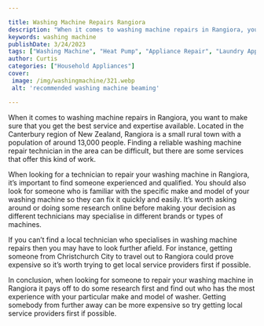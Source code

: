 ```yaml
---

title: Washing Machine Repairs Rangiora
description: "When it comes to washing machine repairs in Rangiora, you want to make sure that you get the best service and expertise available....get more detail"
keywords: washing machine
publishDate: 3/24/2023
tags: ["Washing Machine", "Heat Pump", "Appliance Repair", "Laundry Appliances", "Clean Appliance"]
author: Curtis
categories: ["Household Appliances"]
cover: 
 image: /img/washingmachine/321.webp
 alt: 'recommended washing machine beaming'

---
```


When it comes to washing machine repairs in Rangiora, you want to make sure that you get the best service and expertise available. Located in the Canterbury region of New Zealand, Rangiora is a small rural town with a population of around 13,000 people. Finding a reliable washing machine repair technician in the area can be difficult, but there are some services that offer this kind of work. 

When looking for a technician to repair your washing machine in Rangiora, it’s important to find someone experienced and qualified. You should also look for someone who is familiar with the specific make and model of your washing machine so they can fix it quickly and easily. It’s worth asking around or doing some research online before making your decision as different technicians may specialise in different brands or types of machines. 

If you can’t find a local technician who specialises in washing machine repairs then you may have to look further afield. For instance, getting someone from Christchurch City to travel out to Rangiora could prove expensive so it’s worth trying to get local service providers first if possible. 

In conclusion, when looking for someone to repair your washing machine in Rangiora it pays off to do some research first and find out who has the most experience with your particular make and model of washer. Getting somebody from further away can be more expensive so try getting local service providers first if possible.
